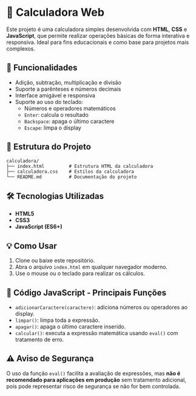 # 🧮 Calculadora Web

Este projeto é uma calculadora simples desenvolvida com **HTML**, **CSS** e **JavaScript**, que permite realizar operações básicas de forma interativa e responsiva. Ideal para fins educacionais e como base para projetos mais complexos.

## 🚀 Funcionalidades

- Adição, subtração, multiplicação e divisão  
- Suporte a parênteses e números decimais  
- Interface amigável e responsiva  
- Suporte ao uso do teclado:
  - Números e operadores matemáticos
  - `Enter`: calcula o resultado
  - `Backspace`: apaga o último caractere
  - `Escape`: limpa o display

## 📂 Estrutura do Projeto

```plaintext
calculadora/
├── index.html         # Estrutura HTML da calculadora
├── calculadora.css    # Estilos da calculadora
└── README.md          # Documentação do projeto
```

## 🛠️ Tecnologias Utilizadas

- **HTML5**  
- **CSS3**  
- **JavaScript (ES6+)**

## 💡 Como Usar

1. Clone ou baixe este repositório.
2. Abra o arquivo `index.html` em qualquer navegador moderno.
3. Use o mouse ou o teclado para realizar os cálculos.

## 🧩 Código JavaScript - Principais Funções

- `adicionarCaractere(caractere)`: adiciona números ou operadores ao display.
- `limpar()`: limpa toda a expressão.
- `apagar()`: apaga o último caractere inserido.
- `calcular()`: executa a expressão matemática usando `eval()` com tratamento de erro.

## ⚠️ Aviso de Segurança

O uso da função `eval()` facilita a avaliação de expressões, mas **não é recomendado para aplicações em produção** sem tratamento adicional, pois pode representar risco de segurança se não for bem controlada.
